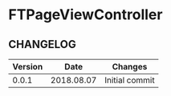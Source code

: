 # FTPageViewController

## CHANGELOG


| Version | Date | Changes  |
| --- | --- | --- |
| 0.0.1 | 2018.08.07 | Initial commit |
